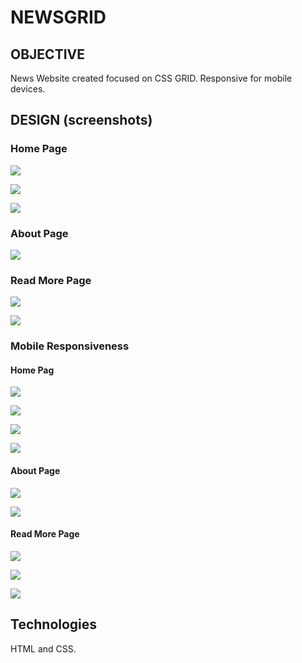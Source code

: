 # NEWSGRID

## OBJECTIVE

News Website created focused on CSS GRID. Responsive for mobile devices.

## DESIGN (screenshots)

### Home Page

![](./HomeWide.png)

![](./HomeWide2.png)

![](./HomeWide3.png)

### About Page

![](./AboutWide.png)

### Read More Page

![](./ReadMoreWide.png)

![](./ReadMoreWide2.png)

### Mobile Responsiveness

#### Home Pag

![](./MobileHome.png)

![](./MobileHome2.png)

![](./MobileHome3.png)

![](./MobileHome4.png)

#### About Page

![](./MobileAbout.png)

![](./MobileAbout2.png)

#### Read More Page

![](./MobileReadMore.png)

![](./MobileReadMore2.png)

![](./MobileReadMore3.png)

## Technologies

HTML and CSS.
